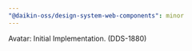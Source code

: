```yaml
---
"@daikin-oss/design-system-web-components": minor
---
```

Avatar: Initial Implementation. (DDS-1880)
